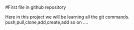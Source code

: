 #First file in github repository

Here in this project we will be learning all the git commands.
push,pull,clone,add,create,add so on ....
